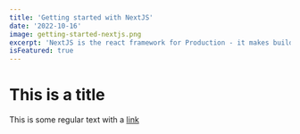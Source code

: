 ```yaml
---
title: 'Getting started with NextJS'
date: '2022-10-16'
image: getting-started-nextjs.png
excerpt: 'NextJS is the react framework for Production - it makes building fullstack React apps and sites a breeze and ships with built-in SSR'
isFeatured: true
---
```


# This is a title

This is some regular text with a [link](https://google.com)
